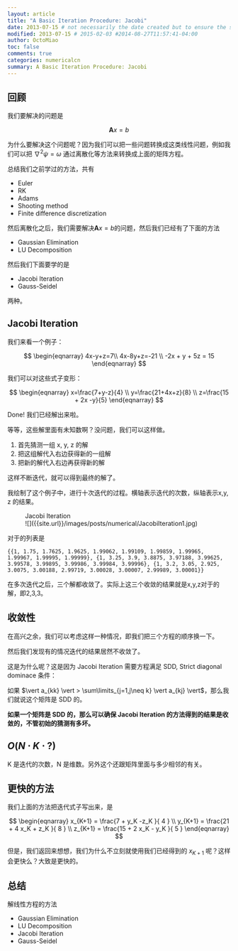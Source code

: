```yaml
---
layout: article
title: "A Basic Iteration Procedure: Jacobi"
date: 2013-07-15 # not necessarily the date created but to ensure the sorting of posts
modified: 2013-07-15 # 2015-02-03 #2014-08-27T11:57:41-04:00
author: OctoMiao
toc: false
comments: true
categories: numericalcn
summary: A Basic Iteration Procedure: Jacobi
---
```




## 回顾

我们要解决的问题是

$$\mathbf A x = b$$

为什么要解决这个问题呢？因为我们可以把一些问题转换成这类线性问题，例如我们可以把 $\nabla^2 \psi = \omega$ 通过离散化等方法来转换成上面的矩阵方程。

总结我们之前学过的方法，共有

* Euler
* RK
* Adams
* Shooting method
* Finite difference discretization

然后离散化之后，我们需要解决$\mathbf A x = b$的问题，然后我们已经有了下面的方法

* Gaussian Elimination
* LU Decomposition

然后我们下面要学的是

* Jacobi Iteration
* Gauss-Seidel

两种。

## Jacobi Iteration

我们来看一个例子：

$$
\begin{eqnarray}
4x-y+z=7\\
4x-8y+z=-21 \\
-2x + y + 5z = 15
\end{eqnarray}
$$

我们可以对这些式子变形：

$$
\begin{eqnarray}
x=\frac{7+y-z}{4} \\
y=\frac{21+4x+z}{8} \\
z=\frac{15 + 2x -y}{5}
\end{eqnarray}
$$

Done! 我们已经解出来啦。

等等，这些解里面有未知数啊？没问题，我们可以这样做。

1. 首先猜测一组 x, y, z 的解
2. 把这组解代入右边获得新的一组解
3. 把新的解代入右边再获得新的解

这样不断迭代，就可以得到最终的解了。

我绘制了这个例子中，进行十次迭代的过程。横轴表示迭代的次数，纵轴表示x,y, z 的结果。


<figure markdown="1">
<figcaption>
Jacobi Iteration
</figcaption>
![]({{site.url}}/images/posts/numerical/JacobiIteration1.jpg)
</figure>


对于的列表是

```
{{1, 1.75, 1.7625, 1.9625, 1.99062, 1.99109, 1.99859, 1.99965, 1.99967, 1.99995, 1.99999}, {1, 3.25, 3.9, 3.8875, 3.97188, 3.99625, 3.99578, 3.99895, 3.99986, 3.99984, 3.99996}, {1, 3.2, 3.05, 2.925, 3.0075, 3.00188, 2.99719, 3.00028, 3.00007, 2.99989, 3.00001}}
```

在多次迭代之后，三个解都收敛了。实际上这三个收敛的结果就是x,y,z对于的解，即2,3,3。

## 收敛性

在高兴之余，我们可以考虑这样一种情况，即我们把三个方程的顺序换一下。

然后我们发现有的情况迭代的结果居然不收敛了。

这是为什么呢？这是因为 Jacobi Iteration 需要方程满足 SDD, Strict diagonal dominace 条件：

如果 $\vert a_{kk} \vert > \sum\limits_{j=1,j\neq k} \vert a_{kj} \vert$，那么我们就说这个矩阵是 SDD 的。

**如果一个矩阵是 SDD 的，那么可以确保 Jacobi Iteration 的方法得到的结果是收敛的，不管初始的猜测有多坏。**



## $O(N\cdot K\cdot ?)$

K 是迭代的次数，N 是维数。另外这个还跟矩阵里面与多少相邻的有关。

## 更快的方法

我们上面的方法把迭代式子写出来，是

$$
\begin{eqnarray}
x_{K+1} = \frac{7 + y_K -z_K }{ 4 } \\
y_{K+1} = \frac{21 + 4 x_K + z_K }{ 8 } \\
z_{K+1} = \frac{15 + 2 x_K - y_K }{ 5 }
\end{eqnarray}
$$

但是，我们返回来想想，我们为什么不立刻就使用我们已经得到的 $x_{K+1}$ 呢？这样会更快么？大致是更快的。

## 总结

解线性方程的方法

* Gaussian Elimination
* LU Decomposition
* Jacobi Iteration
* Gauss-Seidel
